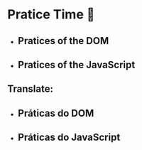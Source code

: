 # Pratice Time 🙌 

- ## Pratices of the DOM

- ## Pratices of the JavaScript 

## Translate:

- ## Práticas do DOM

- ## Práticas do JavaScript